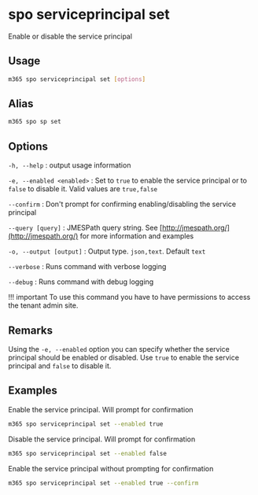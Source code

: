 # spo serviceprincipal set

Enable or disable the service principal

## Usage

```sh
m365 spo serviceprincipal set [options]
```

## Alias

```sh
m365 spo sp set
```

## Options

`-h, --help`
: output usage information

`-e, --enabled <enabled>`
: Set to `true` to enable the service principal or to `false` to disable it. Valid values are `true,false`

`--confirm`
: Don't prompt for confirming enabling/disabling the service principal

`--query [query]`
: JMESPath query string. See [http://jmespath.org/](http://jmespath.org/) for more information and examples

`-o, --output [output]`
: Output type. `json,text`. Default `text`

`--verbose`
: Runs command with verbose logging

`--debug`
: Runs command with debug logging

!!! important
    To use this command you have to have permissions to access the tenant admin site.

## Remarks

Using the `-e, --enabled` option you can specify whether the service principal should be enabled or disabled. Use `true` to enable the service principal and `false` to disable it.

## Examples

Enable the service principal. Will prompt for confirmation

```sh
m365 spo serviceprincipal set --enabled true
```

Disable the service principal. Will prompt for confirmation

```sh
m365 spo serviceprincipal set --enabled false
```

Enable the service principal without prompting for confirmation

```sh
m365 spo serviceprincipal set --enabled true --confirm
```